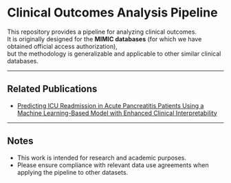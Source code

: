 # Clinical Outcomes Analysis Pipeline

This repository provides a pipeline for analyzing clinical outcomes.  
It is originally designed for the **MIMIC databases** (for which we have obtained official access authorization),  
but the methodology is generalizable and applicable to other similar clinical databases.

---

## Related Publications

- [Predicting ICU Readmission in Acute Pancreatitis Patients Using a Machine Learning-Based Model with Enhanced Clinical Interpretability](https://arxiv.org/abs/2505.14850)

---

## Notes
- This work is intended for research and academic purposes.  
- Please ensure compliance with relevant data use agreements when applying the pipeline to other datasets.
